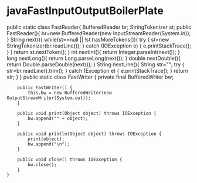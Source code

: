 # javaFastInputOutputBoilerPlate

public static class FastReader{
        BufferedReader br;
        StringTokenizer st;
        public FastReader(){
            br=new BufferedReader(new InputStreamReader(System.in));
        }
        String next(){
            while(st==null || !st.hasMoreTokens()){
                try {
                    st=new StringTokenizer(br.readLine());
                } catch (IOException e) {
                    e.printStackTrace();
                }
            }
            return st.nextToken();
        }
        int nextInt(){
            return Integer.parseInt(next());
        }
        long nextLong(){
            return Long.parseLong(next());
        }
        double nextDouble(){
            return Double.parseDouble(next());
        }
        String nextLine(){
            String str="";
            try {
                str=br.readLine().trim();
            } catch (Exception e) {
                e.printStackTrace();
            }
            return str;
        }
    }
    public static class FastWriter {
		private final BufferedWriter bw;

		public FastWriter() {
			this.bw = new BufferedWriter(new OutputStreamWriter(System.out));
		}

		public void print(Object object) throws IOException {
			bw.append("" + object);
		}

		public void println(Object object) throws IOException {
			print(object);
			bw.append("\n");
		}

		public void close() throws IOException {
			bw.close();
		}
	}
